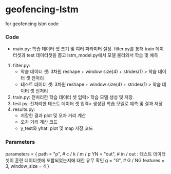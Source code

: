 # geofencing-lstm
for geofencing lstm code

### Code ###
- main.py: 학습 데이터 셋 크기 및 여러 파라미터 설정. filter.py를 통해 train 데이터셋과 test 데이터셋을 뽑고 
    lstm_model.py에서 모델 불러와서 학습 및 예측
    
1. filter.py:
    - 학습 데이터 셋: 3차원 reshape + window size(4) + strides(1) > 학습 데이터 셋 전처리
    - 테스트 데이터 셋: 3차원 reshape + window size(4) + strides(1) > 학습 데이터 셋 전처리
2. train.py: 전처리한 학습 데이터 셋 입력> 학습 모델 생성 및 저장.
3. test.py: 전처리한 테스트 데이터 셋 입력> 생성된 학습 모델로 예측 및 결과 저장
4. results.py: 
    - 저장한 결과 plot 및 오차 거리 계산
    - 오차 거리 계산 코드
    - y_test와 yhat: plot 및 map 저장 코드

### Parameters
parameters = {
    path = "p",     # c / k / m / p
    YN = "out",     # in / out : 테스트 데이터셋이 훈련 데이터셋에 포함되었는지에 대한 유무 확인
    g = "G",        # G / NG
    features = 3,
    window_size = 4
}

